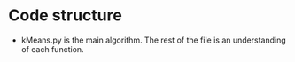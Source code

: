 # Code structure

* kMeans.py is the main algorithm. The rest of the file is an understanding of each function. 

